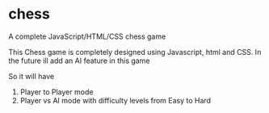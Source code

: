 chess
=====

A complete JavaScript/HTML/CSS chess game

This Chess game is completely designed using Javascript, html and CSS.
In the future ill add an AI feature in this game

So it will have
1. Player to Player mode
2. Player vs AI mode with difficulty levels from Easy to Hard
